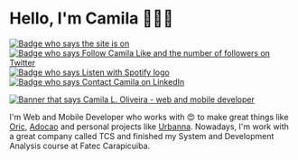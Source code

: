 # Hello, I'm Camila 👩🏻‍🦰

[![Badge who says the site is on][Shield]][Site]
[![Badge who says Follow Camila Like and the number of followers on Twitter][Shield Twitter]][Twitter]
[![Badge who says Listen with Spotify logo][Shield Spotify]][Spotify]
[![Badge who says Contact Camila on LinkedIn][Shield LinkedIn]][LinkedIn]

[![Banner that says Camila L. Oliveira - web and mobile developer][Banner_Camila]][Site]


I'm Web and Mobile Developer who works with :heart_eyes: to make great things like [Oric][Oric], [Adocao][Adocao] and personal projects like [Urbanna][Urbanna]. Nowadays, I'm work with a great company called TCS and finished my System and Development Analysis course at Fatec Carapicuiba.

[Shield]: https://img.shields.io/twitter/url?color=pink&label=The%20site%20is%20On&logo=codepen&style=for-the-badge&url=https%3A%2F%2Fclcmo.github.io%2Fclcmo
[Shield Twitter]: https://img.shields.io/twitter/url?color=blue&label=Follow%20Camila%20Like&logo=twitter&style=for-the-badge&url=https%3A%2F%2Ftwitter.com%2Fintent%2Ffollow%3Foriginal_referer%3Dhttps%253A%252F%252Fgithub.com%252Fclcmo%26screen_name%3Dmillaloliveira
[Shield LinkedIn]: https://img.shields.io/twitter/url?color=blue&label=Contact%20Camila&logo=linkedIn&style=for-the-badge&url=https%3A%2F%2Fwww.linkedin.com%2Fin%2Fclcmdeoliveira%2F
[Shield Spotify]: https://img.shields.io/twitter/url?color=green&label=Listen&logo=spotify&style=for-the-badge&url=https%3A%2F%2Fopen.spotify.com%2Fshow%2F4qDtIQJELZbY3HxHkQ797l
[Banner_Camila]: https://raw.githubusercontent.com/clcmo/clcmo/main/docs/images/banner_Camila.jpg
[Site]: https://clcmo.github.io/clcmo
[Twitter]: https://twitter.com/intent/follow?original_referer=https%3A%2F%2Fgithub.com%2Fclcmo&screen_name=millaloliveira
[LinkedIn]: https://www.linkedin.com/in/clcmdeoliveira/
[Oric]: https://github.com/ORIC20191/ORIC-PROJECT
[Adocao]: https://github.com/PauloRTavares/Adocao-App
[Urbanna]: https://github.com/studiourbanna
[Spotify]: https://open.spotify.com/show/4qDtIQJELZbY3HxHkQ797l?si=bhZPh247RlCryBsqWfBpow
